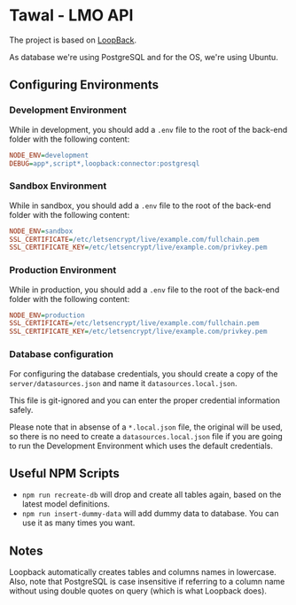 # Tawal - LMO API

The project is based on [LoopBack](http://loopback.io).

As database we're using PostgreSQL and for the OS, we're using Ubuntu.

## Configuring Environments

### Development Environment

While in development, you should add a `.env` file to the root of the back-end folder with the following content:

```ini
NODE_ENV=development
DEBUG=app*,script*,loopback:connector:postgresql
```

### Sandbox Environment

While in sandbox, you should add a `.env` file to the root of the back-end folder with the following content:

```ini
NODE_ENV=sandbox
SSL_CERTIFICATE=/etc/letsencrypt/live/example.com/fullchain.pem
SSL_CERTIFICATE_KEY=/etc/letsencrypt/live/example.com/privkey.pem
```

### Production Environment

While in production, you should add a `.env` file to the root of the back-end folder with the following content:

```ini
NODE_ENV=production
SSL_CERTIFICATE=/etc/letsencrypt/live/example.com/fullchain.pem
SSL_CERTIFICATE_KEY=/etc/letsencrypt/live/example.com/privkey.pem
```

### Database configuration

For configuring the database credentials, you should create a copy of the `server/datasources.json` and name it `datasources.local.json`.

This file is git-ignored and you can enter the proper credential information safely.

Please note that in absense of a `*.local.json` file, the original will be used, so there is no need to create a `datasources.local.json` file if you are going to run the Development Environment which uses the default credentials.

## Useful NPM Scripts

- `npm run recreate-db` will drop and create all tables again, based on the latest model definitions.
- `npm run insert-dummy-data` will add dummy data to database. You can use it as many times you want.

## Notes

Loopback automatically creates tables and columns names in lowercase. Also, note that PostgreSQL is case insensitive if referring to a column name without using double quotes on query (which is what Loopback does).
